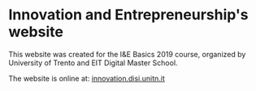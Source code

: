 # Innovation and Entrepreneurship's website

This website was created for the I&E Basics 2019 course, organized by University of Trento and EIT Digital Master School.

The website is online at: [innovation.disi.unitn.it](https://innovation.disi.unitn.it/iebasics/2019)
